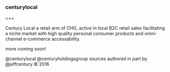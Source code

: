 ### centurylocal
===

Century Local a retail arm of CHG, active in local B2C retail sales facilitating a niche market with high quality personal consumer products and omni-channel e-commerce accessability.


more coming soon!


@centurylocal @centuryholdingsgroup sources authored in part by @jeffcentury &copy; 2016

